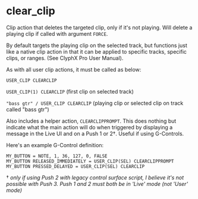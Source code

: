# clear_clip

Clip action that deletes the targeted clip, only if it's not playing. Will delete a playing clip if called with argument `FORCE`.

By default targets the playing clip on the selected track, but functions just like a native clip action in that it can be applied to specific tracks, specific clips, or ranges. (See ClyphX Pro User Manual).

As with all user clip actions, it must be called as below:

`USER_CLIP CLEARCLIP`

`USER_CLIP(1) CLEARCLIP` (first clip on selected track)

`"bass gtr" / USER_CLIP CLEARCLIP` (playing clip or selected clip on track called "bass gtr")

Also includes a helper action, `CLEARCLIPPROMPT`. This does nothing but indicate what the main action will do when triggered by displaying a message in the Live UI and on a Push 1 or 2†. Useful if using G-Controls.

Here's an example G-Control definition:

```
MY_BUTTON = NOTE, 1, 36, 127, 0, FALSE
MY_BUTTON RELEASED_IMMEDIATELY = USER_CLIP(SEL) CLEARCLIPPROMPT
MY_BUTTON PRESSED_DELAYED = USER_CLIP(SEL) CLEARCLIP
```

† _only if using Push 2 with legacy control surface script, I believe it's not possible with Push 3. Push 1 and 2 must both be in 'Live' mode (not 'User' mode)_